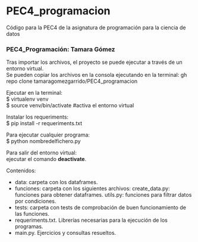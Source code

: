 # PEC4_programacion
Código para la PEC4 de la asignatura de programación para la ciencia de datos

### PEC4_Programación: Tamara Gómez

Tras importar los archivos, el proyecto se puede ejecutar a través de un entorno virtual.  
Se pueden copiar los archivos en la consola ejecutando en la terminal:
gh repo clone tamaragomezgarrido/PEC4_programacion

Ejecutar en la terminal:  
$ virtualenv venv  
$ source venv/bin/activate #activa el entorno virtual  

Instalar los requeriments:  
$ pip install -r requeriments.txt

Para ejecutar cualquier programa:  
$ python nombredelfichero.py

Para salir del entorno virtual:  
ejecutar el comando **deactivate**.

Contenidos:
- data: carpeta con los dataframes.
- funciones: carpeta con los siguientes archivos:
    create_data.py: funciones para obtener dataframes. 
    utils.py: funciones para filtrar datos por condiciones.
- tests: carpeta con tests de comprobación de buen funcionamiento de las funciones.
- requeriments.txt. Librerías necesarias para la ejecución de los programas.
- main.py. Ejercicios y consultas resueltos.
